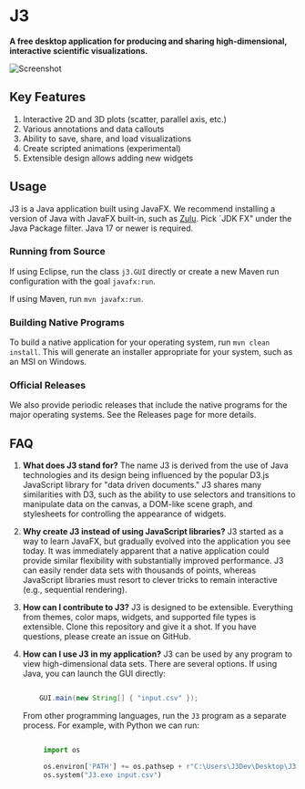 # J3

**A free desktop application for producing and sharing high-dimensional, interactive scientific visualizations.**

![Screenshot](http://i.imgur.com/W2zqCTT.jpg)

## Key Features

1. Interactive 2D and 3D plots (scatter, parallel axis, etc.)
2. Various annotations and data callouts
3. Ability to save, share, and load visualizations
4. Create scripted animations (experimental)
5. Extensible design allows adding new widgets

## Usage

J3 is a Java application built using JavaFX.  We recommend installing a version of Java with JavaFX built-in,
such as [Zulu](https://www.azul.com/downloads).  Pick `JDK FX" under the Java Package filter.  Java 17 or newer
is required.

### Running from Source

If using Eclipse, run the class `j3.GUI` directly or create a new Maven run configuration with
the goal `javafx:run`.

If using Maven, run `mvn javafx:run`.

### Building Native Programs

To build a native application for your operating system, run `mvn clean install`.  This will generate an installer
appropriate for your system, such as an MSI on Windows.

### Official Releases

We also provide periodic releases that include the native programs for the major operating systems.  See the 
Releases page for more details.

## FAQ

1. **What does J3 stand for?**  The name J3 is derived from the use of Java technologies and its design being influenced
   by the popular D3.js JavaScript library for "data driven documents."  J3 shares many similarities with D3, such as
   the ability to use selectors and transitions to manipulate data on the canvas, a DOM-like scene graph, and
   stylesheets for controlling the appearance of widgets.
   
2. **Why create J3 instead of using JavaScript libraries?**  J3 started as a way to learn JavaFX, but gradually evolved
   into the application you see today.  It was immediately apparent that a native application could provide similar
   flexibility with substantially improved performance.  J3 can easily render data sets with thousands of points,
   whereas JavaScript libraries must resort to clever tricks to remain interactive (e.g., sequential rendering).
   
3. **How can I contribute to J3?**  J3 is designed to be extensible.  Everything from themes, color maps, widgets, and
   supported file types is extensible.  Clone this repository and give it a shot.  If you have questions, please create
   an issue on GitHub.
   
4. **How can I use J3 in my application?**  J3 can be used by any program to view high-dimensional data sets.  There are
   several options.  If using Java, you can launch the GUI directly:
   
   ```java
   
       GUI.main(new String[] { "input.csv" });
   ```
   
   From other programming languages, run the `J3` program as a separate process.  For example, with Python we can run:
   
   ```python
   
        import os

        os.environ['PATH'] += os.pathsep + r"C:\Users\J3Dev\Desktop\J3"
        os.system("J3.exe input.csv")
   ```
   